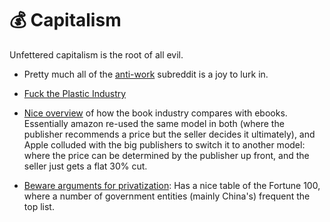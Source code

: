 # 💰 Capitalism

Unfettered capitalism is the root of all evil.

- Pretty much all of the [anti-work](https://www.reddit.com/r/antiwork/) subreddit is a joy to lurk in.

- [Fuck the Plastic Industry](https://www.cbc.ca/documentaries/the-passionate-eye/recycling-was-a-lie-a-big-lie-to-sell-more-plastic-industry-experts-say-1.5735618)

- [Nice
overview](https://www.vox.com/culture/2019/12/23/20991659/ebook-amazon-kindle-ereader-department-of-justice-publishing-lawsuit-apple-ipad)
of how the book industry compares with ebooks. Essentially amazon
re-used the same model in both (where the publisher recommends a price
but the seller decides it ultimately), and Apple colluded with the big
publishers to switch it to another model: where the price can be
determined by the publisher up front, and the seller just gets a flat
30% cut.

- [Beware arguments for
privatization](https://www.currentaffairs.org/2019/10/beware-arguments-for-privatization/):
Has a nice table of the Fortune 100, where a number of government
entities (mainly China's) frequent the top list.
